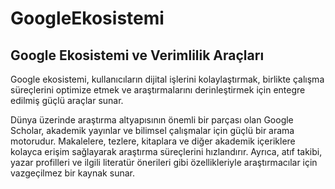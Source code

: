 # GoogleEkosistemi

## Google Ekosistemi ve Verimlilik Araçları

Google ekosistemi, kullanıcıların dijital işlerini kolaylaştırmak, birlikte çalışma süreçlerini optimize etmek ve araştırmalarını derinleştirmek için entegre edilmiş güçlü araçlar sunar.

Dünya üzerinde araştırma altyapısının önemli bir parçası olan Google Scholar, akademik yayınlar ve bilimsel çalışmalar için güçlü bir arama motorudur. Makalelere, tezlere, kitaplara ve diğer akademik içeriklere kolayca erişim sağlayarak araştırma süreçlerini hızlandırır. Ayrıca, atıf takibi, yazar profilleri ve ilgili literatür önerileri gibi özellikleriyle araştırmacılar için vazgeçilmez bir kaynak sunar.


